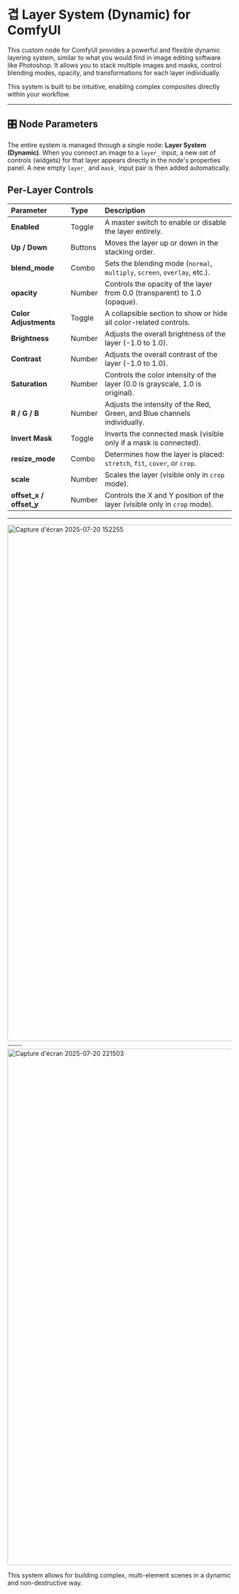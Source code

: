 # 겹 Layer System (Dynamic) for ComfyUI

This custom node for ComfyUI provides a powerful and flexible dynamic layering system, similar to what you would find in image editing software like Photoshop. It allows you to stack multiple images and masks, control blending modes, opacity, and transformations for each layer individually.

This system is built to be intuitive, enabling complex composites directly within your workflow.

-----

## 🎛️ Node Parameters

The entire system is managed through a single node: **Layer System (Dynamic)**. When you connect an image to a `layer_` input, a new set of controls (widgets) for that layer appears directly in the node's properties panel. A new empty `layer_` and `mask_` input pair is then added automatically.

## Per-Layer Controls

| Parameter | Type | Description |
| :--- | :--- | :--- |
| **Enabled** | Toggle | A master switch to enable or disable the layer entirely. |
| **Up / Down** | Buttons | Moves the layer up or down in the stacking order. |
| **blend_mode** | Combo | Sets the blending mode (`normal`, `multiply`, `screen`, `overlay`, etc.). |
| **opacity** | Number | Controls the opacity of the layer from 0.0 (transparent) to 1.0 (opaque). |
| **Color Adjustments** | Toggle | A collapsible section to show or hide all color-related controls. |
| **Brightness** | Number | Adjusts the overall brightness of the layer (-1.0 to 1.0). |
| **Contrast** | Number | Adjusts the overall contrast of the layer (-1.0 to 1.0). |
| **Saturation** | Number | Controls the color intensity of the layer (0.0 is grayscale, 1.0 is original). |
| **R / G / B** | Number | Adjusts the intensity of the Red, Green, and Blue channels individually. |
| **Invert Mask** | Toggle | Inverts the connected mask (visible only if a mask is connected). |
| **resize_mode** | Combo | Determines how the layer is placed: `stretch`, `fit`, `cover`, or `crop`. |
| **scale** | Number | Scales the layer (visible only in `crop` mode). |
| **offset_x / offset_y** | Number | Controls the X and Y position of the layer (visible only in `crop` mode). |
-----
<img width="2411" height="1158" alt="Capture d'écran 2025-07-20 152255" src="https://github.com/user-attachments/assets/bf77959e-2db6-49db-be49-dbb83bf12fbd" />
-----
<img width="2387" height="1158" alt="Capture d'écran 2025-07-20 221503" src="https://github.com/user-attachments/assets/4f926a4c-8720-4904-ba68-b581972e4ce9" />



This system allows for building complex, multi-element scenes in a dynamic and non-destructive way.
